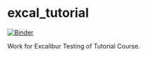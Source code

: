 # excal_tutorial

[![Binder](https://mybinder.org/badge_logo.svg)](https://mybinder.org/v2/gh/agngrant/excal_tutorial/HEAD)


Work for Excalibur Testing of Tutorial Course.
